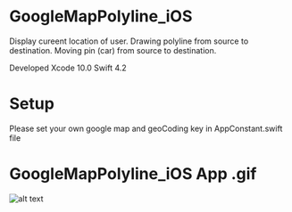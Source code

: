 
# GoogleMapPolyline_iOS

Display cureent location of user.
Drawing polyline from source to destination.
Moving pin (car) from source to destination.

Developed 
Xcode 10.0
Swift 4.2 

# Setup
Please set your own google map and geoCoding key in AppConstant.swift file

# GoogleMapPolyline_iOS App .gif
![alt text](https://github.com/shrikanttanwade/GoogleMapPolyline_iOS/blob/master/GoogleMapPloyline.gif)



